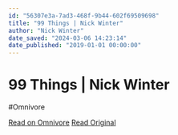 ```yaml
---
id: "56307e3a-7ad3-468f-9b44-602f69509698"
title: "99 Things | Nick Winter"
author: "Nick Winter"
date_saved: "2024-03-06 14:23:14"
date_published: "2019-01-01 00:00:00"
---
```


# 99 Things | Nick Winter
#Omnivore

[Read on Omnivore](https://omnivore.app/me/99-things-nick-winter-18e1425a1cc)
[Read Original](https://www.nickwinter.net/things)

